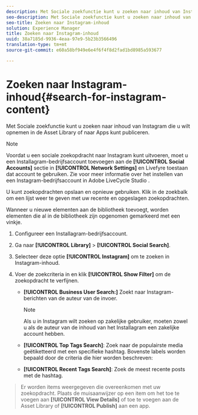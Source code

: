 ```yaml
---
description: Met Sociale zoekfunctie kunt u zoeken naar inhoud van Instagram die u wilt opnemen in de Asset Library of naar Apps kunt publiceren.
seo-description: Met Sociale zoekfunctie kunt u zoeken naar inhoud van Instagram die u wilt opnemen in de Asset Library of naar Apps kunt publiceren.
seo-title: Zoeken naar Instagram-inhoud
solution: Experience Manager
title: Zoeken naar Instagram-inhoud
uuid: 38a7185d-9936-4eaa-97e9-5b23b3566496
translation-type: tm+mt
source-git-commit: e60a58bf949e6e4f6f4f8d2fad1bd8985a593677

---
```



# Zoeken naar Instagram-inhoud{#search-for-instagram-content}

Met Sociale zoekfunctie kunt u zoeken naar inhoud van Instagram die u wilt opnemen in de Asset Library of naar Apps kunt publiceren.

>[!NOTE]
>
>Voordat u een sociale zoekopdracht naar Instagram kunt uitvoeren, moet u een Installagram-bedrijfsaccount toevoegen aan de **[!UICONTROL Social Accounts]** sectie in **[!UICONTROL Network Settings]** en Livefyre toestaan dat account te gebruiken. Zie voor meer informatie over het instellen van een Instagram-bedrijfsaccount in Adobe LiveCycle Studio [](../c-users-creating-accounts-with-studio-access/t-configure-social-accout-instagram/c-about-instagram-accounts.md#c_about_instagram_accounts).

U kunt zoekopdrachten opslaan en opnieuw gebruiken. Klik in de zoekbalk om een lijst weer te geven met uw recente en opgeslagen zoekopdrachten.

Wanneer u nieuwe elementen aan de bibliotheek toevoegt, worden elementen die al in de bibliotheek zijn opgenomen gemarkeerd met een vinkje.

1. Configureer een Installagram-bedrijfsaccount.
1. Ga naar **[!UICONTROL Library]** > **[!UICONTROL Social Search]**.
1. Selecteer deze optie **[!UICONTROL Instagram]** om te zoeken in Instagram-inhoud.
1. Voer de zoekcriteria in en klik **[!UICONTROL Show Filter]** om de zoekopdracht te verfijnen.

   * **[!UICONTROL Business User Search:]** Zoekt naar Instagram-berichten van de auteur van de invoer.

      >[!NOTE]
      >
      >Als u in Instagram wilt zoeken op zakelijke gebruiker, moeten zowel u als de auteur van de inhoud van het Installagram een zakelijke account hebben.

   * **[!UICONTROL Top Tags Search]**: Zoek naar de populairste media geëtiketteerd met een specifieke hashtag. Bovenste labels worden bepaald door de criteria die hier worden beschreven: [](https://developers.facebook.com/docs/instagram-api/reference/hashtag/top-media)

   * **[!UICONTROL Recent Tags Search]**: Zoek de meest recente posts met de hashtag.

>Er worden items weergegeven die overeenkomen met uw zoekopdracht. Plaats de muisaanwijzer op een item om het toe te voegen aan **[!UICONTROL View Details]** of toe te voegen aan de Asset Library of **[!UICONTROL Publish]** aan een app.

